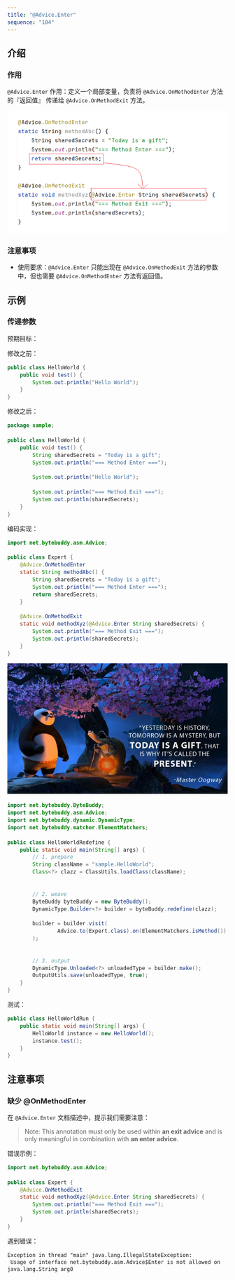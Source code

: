 ```yaml
---
title: "@Advice.Enter"
sequence: "104"
---
```


## 介绍

### 作用

`@Advice.Enter` 作用：定义一个局部变量，负责将 `@Advice.OnMethodEnter` 方法的『返回值』 传递给 `@Advice.OnMethodExit` 方法。

![](/assets/images/bytebuddy/advice/bytebuddy-method-advice-annotation-enter-illustration.png)

### 注意事项

- 使用要求：`@Advice.Enter` 只能出现在 `@Advice.OnMethodExit` 方法的参数中，但也需要 `@Advice.OnMethodEnter` 方法有返回值。

## 示例

### 传递参数

预期目标：

修改之前：

```java
public class HelloWorld {
    public void test() {
        System.out.println("Hello World");
    }
}
```

修改之后：

```java
package sample;

public class HelloWorld {
    public void test() {
        String sharedSecrets = "Today is a gift";
        System.out.println("=== Method Enter ===");

        System.out.println("Hello World");

        System.out.println("=== Method Exit ===");
        System.out.println(sharedSecrets);
    }
}
```

编码实现：

```java
import net.bytebuddy.asm.Advice;

public class Expert {
    @Advice.OnMethodEnter
    static String methodAbc() {
        String sharedSecrets = "Today is a gift";
        System.out.println("=== Method Enter ===");
        return sharedSecrets;
    }

    @Advice.OnMethodExit
    static void methodXyz(@Advice.Enter String sharedSecrets) {
        System.out.println("=== Method Exit ===");
        System.out.println(sharedSecrets);
    }
}
```

![](/assets/images/cartoon/today-is-a-gift.jpg)


```java
import net.bytebuddy.ByteBuddy;
import net.bytebuddy.asm.Advice;
import net.bytebuddy.dynamic.DynamicType;
import net.bytebuddy.matcher.ElementMatchers;

public class HelloWorldRedefine {
    public static void main(String[] args) {
        // 1. prepare
        String className = "sample.HelloWorld";
        Class<?> clazz = ClassUtils.loadClass(className);


        // 2. weave
        ByteBuddy byteBuddy = new ByteBuddy();
        DynamicType.Builder<?> builder = byteBuddy.redefine(clazz);

        builder = builder.visit(
                Advice.to(Expert.class).on(ElementMatchers.isMethod())
        );


        // 3. output
        DynamicType.Unloaded<?> unloadedType = builder.make();
        OutputUtils.save(unloadedType, true);
    }
}
```

测试：

```java
public class HelloWorldRun {
    public static void main(String[] args) {
        HelloWorld instance = new HelloWorld();
        instance.test();
    }
}
```

## 注意事项

### 缺少 @OnMethodEnter

在 `@Advice.Enter` 文档描述中，提示我们需要注意：

> Note: This annotation must only be used within **an exit advice** and is only meaningful in combination with **an enter advice**.


错误示例：

```java
import net.bytebuddy.asm.Advice;

public class Expert {
    @Advice.OnMethodExit
    static void methodXyz(@Advice.Enter String sharedSecrets) {
        System.out.println("=== Method Exit ===");
        System.out.println(sharedSecrets);
    }
}
```

遇到错误：

```text
Exception in thread "main" java.lang.IllegalStateException:
 Usage of interface net.bytebuddy.asm.Advice$Enter is not allowed on java.lang.String arg0
```


